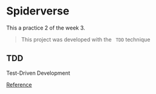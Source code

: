 ﻿# Spiderverse

This a practice 2 of the week 3.

> This project was developed with the  ` TDD` technique 

## TDD
Test-Driven Development

[Reference](https://www.paradigmadigital.com/dev/tdd-como-metodologia-de-diseno-de-software/#:~:text=TDD%20o%20Test%2DDriven%20Development,%C3%BAltimo%2C%20refactorizar%20el%20c%C3%B3digo%20escrito.)
